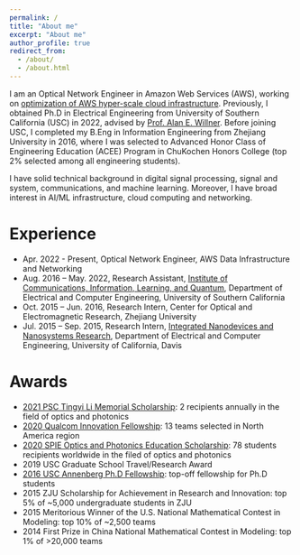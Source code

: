 ```yaml
---
permalink: /
title: "About me"
excerpt: "About me"
author_profile: true
redirect_from: 
  - /about/
  - /about.html
---
```


I am an Optical Network Engineer in Amazon Web Services (AWS), working on [optimization of AWS hyper-scale cloud infrastructure](https://aws.amazon.com/blogs/networking-and-content-delivery/a-continuous-improvement-model-for-interconnects-within-aws-data-centers/). Previously, I obtained Ph.D in Electrical Engineering from University of Southern California (USC) in 2022, advised by [Prof. Alan E. Willner](https://ee.usc.edu/~willner/). Before joining USC, I completed my B.Eng in Information Engineering from Zhejiang University in 2016, where I was selected to Advanced Honor Class of Engineering Education (ACEE) Program in ChuKochen Honors College (top 2% selected among all engineering students).

I have solid technical background in digital signal processing, signal and system, communications, and machine learning. Moreover, I have broad interest in AI/ML infrastructure, cloud computing and networking.


Experience
=============================
* Apr. 2022 - Present, Optical Network Engineer, AWS Data Infrastructure and Networking
* Aug. 2016 – May. 2022, Research Assistant, [Institute of Communications, Information, Learning, and Quantum](https://minghsiehece.usc.edu/groups-and-institutes/cilq/), Department of Electrical and Computer Engineering, University of Southern California
* Oct. 2015 – Jun. 2016, Research Intern, Center for Optical and Electromagnetic Research, Zhejiang University
* Jul. 2015 – Sep. 2015, Research Intern, [Integrated Nanodevices and Nanosystems Research](https://faculty.engineering.ucdavis.edu/islam/research/), Department of Electrical and Computer Engineering, University of California, Davis


Awards
============================
* [2021 PSC Tingyi Li Memorial Scholarship](https://psc-sc.org/tingye-li-memorial-scholarship-announcement-and-winners/): 2 recipients annually in the field of optics and photonics
* [2020 Qualcom Innovation Fellowship](https://www.qualcomm.com/research/university-relations/innovation-fellowship): 13 teams selected in North America region
* [2020 SPIE Optics and Photonics Education Scholarship](https://spie.org/Documents/Courses/Education_Outreach/Scholarships/2020/Runzhou-Zhang-PR20.pdf): 78 students recipients worldwide in the filed of optics and photonics
* 2019 USC Graduate School Travel/Research Award
* [2016 USC Annenberg Ph.D Fellowship](https://graduateschool.usc.edu/fellowships/fellowships-for-phd-students/): top-off fellowship for Ph.D students
* 2015 ZJU Scholarship for Achievement in Research and Innovation: top 5% of ~5,000 undergraduate students in ZJU
* 2015 Meritorious Winner of the U.S. National Mathematical Contest in Modeling: top 10% of ~2,500 teams
* 2014 First Prize in China National Mathematical Contest in Modeling: top 1% of >20,000 teams

